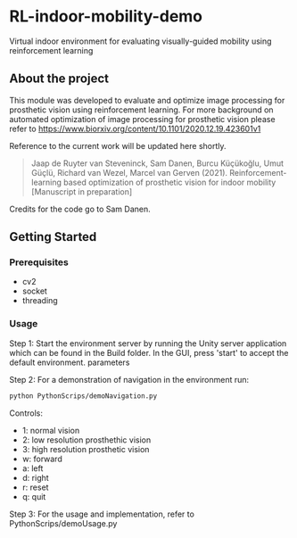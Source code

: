 # RL-indoor-mobility-demo
Virtual indoor environment for evaluating visually-guided mobility using reinforcement learning

## About the project
This module was developed to evaluate and optimize image processing for prosthetic vision using reinforcement learning. For more background on automated optimization of image processing for prosthetic vision please refer to https://www.biorxiv.org/content/10.1101/2020.12.19.423601v1

Reference to the current work will be updated here shortly. 

> Jaap de Ruyter van Steveninck, Sam Danen, Burcu Küçükoğlu, Umut Güçlü, Richard van Wezel, Marcel van Gerven (2021). Reinforcement-learning based optimization of prosthetic vision for indoor mobility [Manuscript in preparation]

Credits for the code go to Sam Danen.


## Getting Started

### Prerequisites

- cv2
- socket
- threading

### Usage

Step 1: 
Start the environment server by running the Unity server application which can be found in the Build folder. In the GUI, press 'start' to accept the default environment. parameters

Step 2: 
For a demonstration of navigation in the environment run:

  ```sh
  python PythonScrips/demoNavigation.py
  ```
Controls:
- 1: normal vision
- 2: low resolution prosthethic vision
- 3: high resolution prosthetic vision
- w: forward
- a: left
- d: right
- r: reset
- q: quit

Step 3: 
For the usage and implementation, refer to PythonScrips/demoUsage.py
